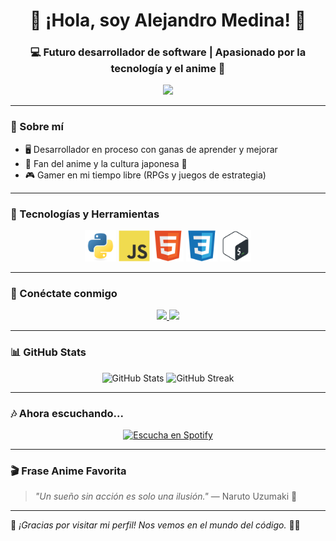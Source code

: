 <h1 align="center">🌸 ¡Hola, soy Alejandro Medina! 👋</h1>
<h3 align="center">💻 Futuro desarrollador de software | Apasionado por la tecnología y el anime 🎌</h3>

<p align="center">
  <img src="https://i.ibb.co/3yCynMZ0/th.jpg alt="Anime coder" width="250"/>
</p>

---

### 🌟 Sobre mí  
- 🖥️ Desarrollador en proceso con ganas de aprender y mejorar  
- 📖 Fan del anime y la cultura japonesa 🍜  
- 🎮 Gamer en mi tiempo libre (RPGs y juegos de estrategia)  

---

### 🚀 Tecnologías y Herramientas  
<p align="center">
  <img src="https://raw.githubusercontent.com/devicons/devicon/master/icons/python/python-original.svg" alt="Python" width="50" height="50"/>
  <img src="https://raw.githubusercontent.com/devicons/devicon/master/icons/javascript/javascript-original.svg" alt="JavaScript" width="50" height="50"/>
  <img src="https://raw.githubusercontent.com/devicons/devicon/master/icons/html5/html5-original.svg" alt="HTML5" width="50" height="50"/>
  <img src="https://raw.githubusercontent.com/devicons/devicon/master/icons/css3/css3-original.svg" alt="CSS3" width="50" height="50"/>
  <img src="https://raw.githubusercontent.com/devicons/devicon/master/icons/bash/bash-original.svg" alt="Bash" width="50" height="50"/>
</p>


---

### 📲 Conéctate conmigo  
<p align="center">
  <a href="https://dev.to/ale_dev" target="_blank">
    <img src="https://img.shields.io/badge/Dev.to-000000?style=for-the-badge&logo=dev.to&logoColor=white" />
  </a>
  <a href="https://www.codewars.com/users/username" target="_blank">
    <img src="https://www.codewars.com/users/username/badges/large" />
  </a>
</p>


---

### 📊 GitHub Stats  
<p align="center">
  <img src="https://github-readme-stats.vercel.app/api?username=alepern32&show_icons=true&theme=tokyonight" alt="GitHub Stats" width="48%" />
  <img src="https://github-readme-streak-stats.herokuapp.com/?user=alepern32&theme=tokyonight" alt="GitHub Streak" width="48%" />
</p>

---

### 🎶 Ahora escuchando...  
<p align="center">
  <a href="https://open.spotify.com/album/30NU4jc9l5NZibUAEufnuK" target="_blank">
    <img src="https://i.ibb.co/nsMFGtpt/1.png" alt="Escucha en Spotify" width="200"/>
  </a>
</p>

---

### 🎬 Frase Anime Favorita  
> *"Un sueño sin acción es solo una ilusión."* — Naruto Uzumaki 🍃

---

🌸 *¡Gracias por visitar mi perfil! Nos vemos en el mundo del código.* 🚀💙

